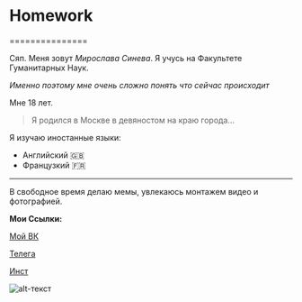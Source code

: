 # Homework
===============

Сяп. Меня зовут *Мирослава Синева*. Я учусь на Факультете Гуманитарных Наук. 

*Именно поэтому мне очень сложно понять что сейчас происходит*

Мне 18 лет. 
> Я родился в Москве в девяностом на краю города...

Я изучаю иностанные языки:

- Английский :gb:
- Французкий :fr:

--------------

В свободное время делаю мемы, увлекаюсь монтажем видео и фотографией. 

 **Мои Ссылки:** 

[Мой ВК](https://vk.com/m1riada)

[Телега](https://t.me/m1riada)

[Инст](https://www.instagram.com/m1riada/)

![alt-текст](https://pp.userapi.com/c837428/v837428425/691b3/TmF-QZD9LAw.jpg)
